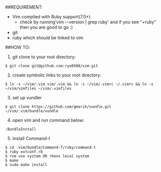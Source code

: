 ##REQUIREMENT:
* Vim compiled with Ruby support(7.0+)
  - check by running'vim --version | grep ruby' and if you see "+ruby" then you are good to go :)
* git 
* ruby which should be linked to vim


##HOW TO:
1. git clone to your root directory:  
```
$ git clone git@github.com:ryo0508/vim.git
```
2. create symbolic links to your root directory:  
```
$ ln -s ~/vim/.vim vim/.vim && ln -s ~/vim/.vimrc ~/.vimrc && ln -s ~/vim/vimfiles ~/vim/.vimfiles
```
  
3. set up vundler  
```
$ git clone https://github.com/gmarik/vundle.git ~/vim/.vim/bundle/vundle
```

4. open vim and run command below:  
```
:BundleInstall
```

5. Install Command-t  
```
$ cd .vim/bundle/Command-T/ruby/command-t
$ ruby extconf.rb
$ rvm use system OR rbenv local system
$ make
$ sudo make install
```
